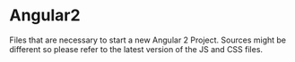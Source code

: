 # Angular2
Files that are necessary to start a new Angular 2 Project.
Sources might be different so please refer to the latest version of the JS and CSS files.
